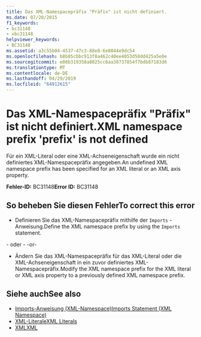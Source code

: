```yaml
---
title: Das XML-Namespacepräfix "Präfix" ist nicht definiert.
ms.date: 07/20/2015
f1_keywords:
- bc31148
- vbc31148
helpviewer_keywords:
- BC31148
ms.assetid: a3c55b04-4537-47c3-88e8-6e8044e9dc54
ms.openlocfilehash: b8b85cbbc913f8a462c40ee4053d58dd425a5e0e
ms.sourcegitcommit: e08b319358a8025cc6aa38737854f7bdb87183d6
ms.translationtype: MT
ms.contentlocale: de-DE
ms.lasthandoff: 04/29/2019
ms.locfileid: "64912615"
---
```

# <a name="xml-namespace-prefix-prefix-is-not-defined"></a><span data-ttu-id="d852f-102">Das XML-Namespacepräfix "Präfix" ist nicht definiert.</span><span class="sxs-lookup"><span data-stu-id="d852f-102">XML namespace prefix 'prefix' is not defined</span></span>
<span data-ttu-id="d852f-103">Für ein XML-Literal oder eine XML-Achseneigenschaft wurde ein nicht definiertes XML-Namespacepräfix angegeben.</span><span class="sxs-lookup"><span data-stu-id="d852f-103">An undefined XML namespace prefix has been specified for an XML literal or an XML axis property.</span></span>  
  
 <span data-ttu-id="d852f-104">**Fehler-ID:** BC31148</span><span class="sxs-lookup"><span data-stu-id="d852f-104">**Error ID:** BC31148</span></span>  
  
## <a name="to-correct-this-error"></a><span data-ttu-id="d852f-105">So beheben Sie diesen Fehler</span><span class="sxs-lookup"><span data-stu-id="d852f-105">To correct this error</span></span>  
  
- <span data-ttu-id="d852f-106">Definieren Sie das XML-Namespacepräfix mithilfe der `Imports` -Anweisung.</span><span class="sxs-lookup"><span data-stu-id="d852f-106">Define the XML namespace prefix by using the `Imports` statement.</span></span>  
  
 <span data-ttu-id="d852f-107">- oder - </span><span class="sxs-lookup"><span data-stu-id="d852f-107">-or-</span></span>  
  
- <span data-ttu-id="d852f-108">Ändern Sie das XML-Namespacepräfix für das XML-Literal oder die XML-Achseneigenschaft in ein zuvor definiertes XML-Namespacepräfix.</span><span class="sxs-lookup"><span data-stu-id="d852f-108">Modify the XML namespace prefix for the XML literal or XML axis property to a previously defined XML namespace prefix.</span></span>  
  
## <a name="see-also"></a><span data-ttu-id="d852f-109">Siehe auch</span><span class="sxs-lookup"><span data-stu-id="d852f-109">See also</span></span>

- [<span data-ttu-id="d852f-110">Imports-Anweisung (XML-Namespace)</span><span class="sxs-lookup"><span data-stu-id="d852f-110">Imports Statement (XML Namespace)</span></span>](../../visual-basic/language-reference/statements/imports-statement-xml-namespace.md)
- [<span data-ttu-id="d852f-111">XML-Literale</span><span class="sxs-lookup"><span data-stu-id="d852f-111">XML Literals</span></span>](../../visual-basic/language-reference/xml-literals/index.md)
- [<span data-ttu-id="d852f-112">XML</span><span class="sxs-lookup"><span data-stu-id="d852f-112">XML</span></span>](../../visual-basic/programming-guide/language-features/xml/index.md)
